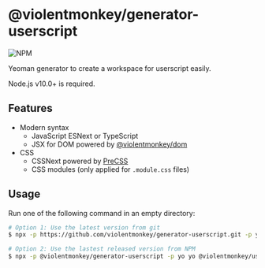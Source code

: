# @violentmonkey/generator-userscript

![NPM](https://img.shields.io/npm/v/@violentmonkey/generator-userscript.svg)

Yeoman generator to create a workspace for userscript easily.

Node.js v10.0+ is required.

## Features

- Modern syntax
  - JavaScript ESNext or TypeScript
  - JSX for DOM powered by [@violentmonkey/dom](https://github.com/violentmonkey/vm-dom)
- CSS
  - CSSNext powered by [PreCSS](https://github.com/jonathantneal/precss)
  - CSS modules (only applied for `.module.css` files)

## Usage

Run one of the following command in an empty directory:

```sh
# Option 1: Use the latest version from git
$ npx -p https://github.com/violentmonkey/generator-userscript.git -p yo yo @violentmonkey/userscript

# Option 2: Use the lastest released version from NPM
$ npx -p @violentmonkey/generator-userscript -p yo yo @violentmonkey/userscript
```
